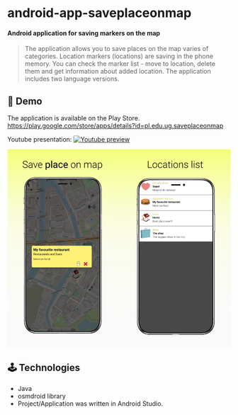 # android-app-saveplaceonmap

#### Android application for saving markers on the map

> The application allows you to save places on the map varies of categories. 
Location markers (locations) are saving in the phone memory. You can check the marker list - move to location, delete them and get information about added location. The application includes two language versions.

## 🔎 Demo
The application is available on the Play Store. https://play.google.com/store/apps/details?id=pl.edu.ug.saveplaceonmap

Youtube presentation:
[![Youtube preview](https://img.youtube.com/vi/YOUTUBE_VIDEO_ID_HERE/0.jpg)](https://www.youtube.com/watch?v=YOUTUBE_VIDEO_ID_HERE)

![Screenshots from application](./screenshots_mobile.png)

## 🕹️ Technologies
- Java 
- osmdroid library
- Project/Application was written in Android Studio. 
